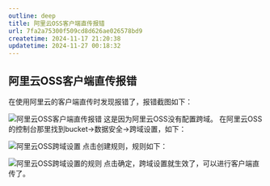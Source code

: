 ```yaml
---
outline: deep
title: 阿里云OSS客户端直传报错
url: 7fa2a75300f509cd8d626ae026578bd9
createtime: 2024-11-17 21:20:38
updatetime: 2024-11-27 00:18:32
---
```


## 阿里云OSS客户端直传报错
在使用阿里云的客户端直传时发现报错了，报错截图如下：

![阿里云OSS客户端直传报错](/uploads/2024/02/12/f31bf58e355c0ff7656dd6adfc4c1d93.png)
这是因为阿里云OSS没有配置跨域。
在阿里云OSS的控制台那里找到bucket->数据安全->跨域设置，如下：

![阿里云OSS跨域设置](/uploads/2024/02/12/62106a4cbd3bcecc3985bf84cb994a54.png)
点击创建规则，规则如下：

![阿里云OSS跨域设置的规则](/uploads/2024/02/12/a7f95dd2a035d6b1cb7c4bc9b130483b.png)
点击确定，跨域设置就生效了，可以进行客户端直传了。